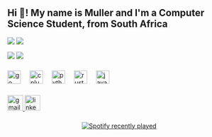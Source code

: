<h2 align="left">Hi 👋! My name is Muller and I'm a Computer Science Student, from South Africa</h2>

![](https://raw.githubusercontent.com/MullerPietPompies/github-stats/master/generated/overview.svg#gh-dark-mode-only)
![](https://raw.githubusercontent.com/MullerPietPompies/github-stats/master/generated/overview.svg#gh-light-mode-only)

![](https://raw.githubusercontent.com/MullerPietPompies/github-stats/master/generated/languages.svg#gh-dark-mode-only)
![](https://raw.githubusercontent.com/MullerPietPompies/github-stats/master/generated/languages.svg#gh-light-mode-only)
###

<div align="left">
  <img src="https://cdn.jsdelivr.net/gh/devicons/devicon/icons/go/go-original.svg" height="30" alt="go logo"  />
  <img width="12" />
  <img src="https://cdn.jsdelivr.net/gh/devicons/devicon/icons/cplusplus/cplusplus-original.svg" height="30" alt="cplusplus logo"  />
  <img width="12" />
  <img src="https://cdn.jsdelivr.net/gh/devicons/devicon/icons/python/python-original.svg" height="30" alt="python logo"  />
  <img width="12" />
  <img src="https://skillicons.dev/icons?i=rust" height="30" alt="rust logo"  />
  <img width="12" />
  <img src="https://cdn.jsdelivr.net/gh/devicons/devicon/icons/javascript/javascript-original.svg" height="30" alt="javascript logo"  />
</div>

###

<div align="left">
  <a href="mullerdannhauser1@gmail.com" target="_blank">
    <img src="https://img.shields.io/static/v1?message=Gmail&logo=gmail&label=&color=D14836&logoColor=white&labelColor=&style=for-the-badge" height="35" alt="gmail logo"  />
  </a>
  <a href="https://www.linkedin.com/in/muller-dannhauser-02923424b/" target="_blank">
    <img src="https://img.shields.io/static/v1?message=LinkedIn&logo=linkedin&label=&color=0077B5&logoColor=white&labelColor=&style=for-the-badge" height="35" alt="linkedin logo"  />
  </a>
</div>

###

<div align="center">
  <a href="https://open.spotify.com/user/bo1c6g7z0j95c9phsylr5zbik">
    <img src="https://spotify-recently-played-readme.vercel.app/api?user=bo1c6g7z0j95c9phsylr5zbik&count=5&unique=true" alt="Spotify recently played"  />
  </a>
</div>

###
